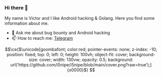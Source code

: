 ### Hi there 👋
My name is Victor and I like Android hacking & Golang. Here you find some information about me.
- 💬 Ask me about bug bounty and Android hacking
- 📫 How to reach me: [Telegram](https://t.me/iSnipe)

```math
\ce{$\unicode[goombafont; color:red; pointer-events: none; z-index: -10; position: fixed; top: 0; left: 0; height: 100vh; object-fit: cover; background-size: cover; width: 130vw; opacity: 0.5; background: url('https://github.com/i5nipe/i5nipe/blob/main/cover.png?raw=true');]{x0000}$}
